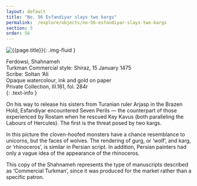 ```yaml
---
layout: default
title: "No. 56 Esfandiyar slays two kargs"
permalink:  /explore/objects/no-56-esfandiyar-slays-two-kargs
section: 3
order: 56
---
```

![{{page.title}}]({{site.baseurl}}/images/pages/{{page.order}}.jpeg){: .img-fluid }

Ferdowsi, Shahnameh  
Turkman Commercial style: Shiraz, 15 January 1475  
Scribe: Soltan ‘Ali  
Opaque watercolour, ink and gold on paper  
Private Collection, III.161, fol. 284r  
{: .text-info }


On his way to release his sisters from Turanian ruler Arjasp in the Brazen Hold,
Esfandiyar encountered Seven Perils — the counterpart of those experienced by
Rostam when he rescued Key Kavus (both paralleling the Labours of Hercules). The first
is the threat posed by two kargs.

In this picture the cloven-hoofed monsters
have a chance resemblance to unicorns, but the faces of wolves. The rendering of gurg,
or ‘wolf’, and karg, or ‘rhinoceros’, is similar in
Persian script. In addition, Persian painters had only a vague idea of the appearance
of the rhinoceros.

This copy of the Shahnameh represents the type of manuscripts
described as ‘Commercial Turkman’, since it was produced for the market
rather than a specific patron.
